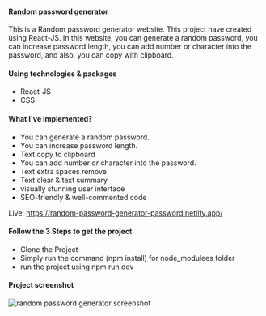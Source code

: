 <h4>Random password generator</h4>
<p>
This is a Random password generator website. This project have created using React-JS. In this website, you can generate a random password, you can increase password length, you can add number or character into the password, and also, you can copy with clipboard.
</p>

<h4>Using technologies & packages</h4>
<ul>
  <li>React-JS</li>
  <li>CSS</li>
</ul>

<h4>What I've implemented?</h4>
<ul>
  <li>You can generate a random password.</li>
  <li>You can increase password length.</li>
  <li>Text copy to clipboard</li>
  <li>You can add number or character into the password.</li>
  <li>Text extra spaces remove</li>
  <li>Text clear & text summary</li>
  <li>visually stunning user interface</li>
  <li>SEO-friendly & well-commented code</li>
</ul>

Live: https://random-password-generator-password.netlify.app/
<h4>Follow the 3 Steps to get the project</h4>
<ul>
  <li>Clone the Project</li>
  <li>Simply run the command (npm install) for node_modulees folder</li>
  <li> run the project using npm run dev</li>
</ul>

<h4>Project screenshot</h4>
<img src="https://rimonprogrammer.netlify.app/public/pass-generator-react.jpg" alt="random password generator screenshot" >


